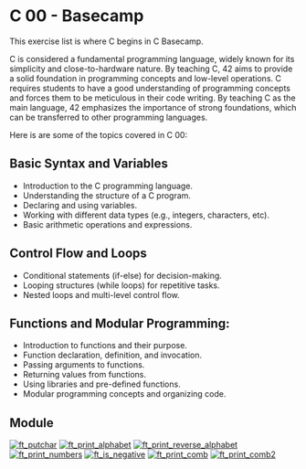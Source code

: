 # C 00 - Basecamp

This exercise list is where C begins in C Basecamp.

C is considered a fundamental programming language, widely known for its simplicity and close-to-hardware nature. By teaching C, 42 aims to provide a solid foundation in programming concepts and low-level operations. C requires students to have a good understanding of programming concepts and forces them to be meticulous in their code writing. By teaching C as the main language, 42 emphasizes the importance of strong foundations, which can be transferred to other programming languages.

Here is are some of the topics covered in C 00:

## Basic Syntax and Variables

- Introduction to the C programming language.
- Understanding the structure of a C program.
- Declaring and using variables.
- Working with different data types (e.g., integers, characters, etc).
- Basic arithmetic operations and expressions.

## Control Flow and Loops

- Conditional statements (if-else) for decision-making.
- Looping structures (while loops) for repetitive tasks.
- Nested loops and multi-level control flow.

## Functions and Modular Programming:

- Introduction to functions and their purpose.
- Function declaration, definition, and invocation.
- Passing arguments to functions.
- Returning values from functions.
- Using libraries and pre-defined functions.
- Modular programming concepts and organizing code.

## Module

[![ft_putchar](https://img.shields.io/badge/c_00-ft_putchar-skyblue?style=for-the-badge&logo=42)](https://github.com/willtrigo/42_basecamp/tree/main/c/c_00/ex00)
[![ft_print_alphabet](https://img.shields.io/badge/c_01-ft_print_alphabet-skyblue?style=for-the-badge&logo=42)](https://github.com/willtrigo/42_basecamp/tree/main/c/c_00/ex01)
[![ft_print_reverse_alphabet](https://img.shields.io/badge/c_02-ft_print_reverse_alphabet-skyblue?style=for-the-badge&logo=42)](https://github.com/willtrigo/42_basecamp/tree/main/c/c_00/ex02)
[![ft_print_numbers](https://img.shields.io/badge/c_03-ft_print_numbers-skyblue?style=for-the-badge&logo=42)](https://github.com/willtrigo/42_basecamp/tree/main/c/c_00/ex03)
[![ft_is_negative](https://img.shields.io/badge/c_04-ft_is_negative-skyblue?style=for-the-badge&logo=42)](https://github.com/willtrigo/42_basecamp/tree/main/c/c_00/ex04)
[![ft_print_comb](https://img.shields.io/badge/c_05-ft_print_comb-skyblue?style=for-the-badge&logo=42)](https://github.com/willtrigo/42_basecamp/tree/main/c/c_00/ex05)
[![ft_print_comb2](https://img.shields.io/badge/c_06-ft_print_comb2-skyblue?style=for-the-badge&logo=42)](https://github.com/willtrigo/42_basecamp/tree/main/c/c_00/ex06)
